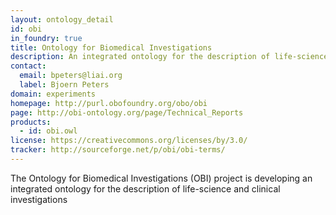 ```yaml
---
layout: ontology_detail
id: obi
in_foundry: true
title: Ontology for Biomedical Investigations
description: An integrated ontology for the description of life-science and clinical investigations
contact: 
  email: bpeters@liai.org
  label: Bjoern Peters
domain: experiments
homepage: http://purl.obofoundry.org/obo/obi
page: http://obi-ontology.org/page/Technical_Reports
products: 
  - id: obi.owl
license: https://creativecommons.org/licenses/by/3.0/
tracker: http://sourceforge.net/p/obi/obi-terms/
---
```


The Ontology for Biomedical Investigations (OBI) project is developing an integrated ontology for the description of life-science and clinical investigations
